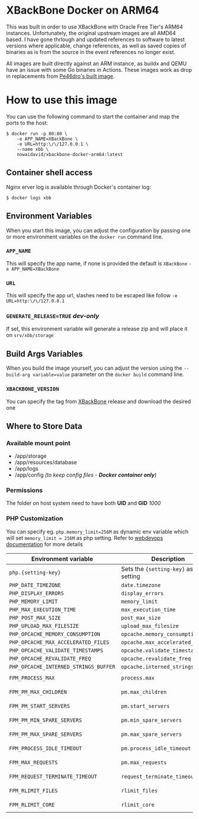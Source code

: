 # XBackBone Docker on ARM64

This was built in order to use XBackBone with Oracle Free Tier's ARM64 instances. Unfortunately, the original upstream images are all AMD64 based. I have gone thrlough and updated references to software to latest versions where applicable, change references, as well as saved copies of binaries as is from the source in the event references no longer exist.

All images are built directly against an ARM instance, as buildx and QEMU have an issue with some Go binaries in Actions. These images work as drop in replacements from [Pe46dro's built image](https://github.com/Pe46dro/XBackBone-docker).

# How to use this image

You can use the following command to start the container and map the ports to the host:

```console
$ docker run -p 80:80 \
    -e APP_NAME=XBackBone \
    -e URL=http:\/\/127.0.0.1 \
    --name xbb \
    nowaidavid/xbackbone-docker-arm64:latest
```

## Container shell access
Nginx erver log is available through Docker's container log:

```console
$ docker logs xbb
```

## Environment Variables
When you start this image, you can adjust the configuration by passing one or more environment variables on the `docker run` command line.

### `APP_NAME`
This will specify the app name, if none is provided the default is `XBackBone`
`-e APP_NAME=XBackBone`

### `URL`
This will specify the app url, slashes need to be escaped like follow
`-e URL=http:\/\/127.0.0.1`

### `GENERATE_RELEASE=TRUE` *dev-only*
If set, this environment variable will generate a release zip and will place it on `srv/xbb/storage`

## Build Args Variables
When you build the image yourself, you can adjust the version using the `--build-arg variable=value` parameter on the `docker build` command line.

### `XBACKBONE_VERSION`
You can specify the tag from [XBackBone](https://github.com/SergiX44/XBackBone/releases) release and download the desired one

## Where to Store Data
### Available mount point
*	/app/storage
*	/app/resources/database
*	/app/logs
*	/app/config _(to keep config files - **Docker container only**)_

### Permissions
The folder on host system need to have both **UID** and **GID** *1000*

### PHP Customization 

You can specify eg. `php.memory_limit=256M` as dynamic env variable which will set `memory_limit = 256M` as php setting.
Refer to [webdevops documentation](https://dockerfile.readthedocs.io/en/latest/content/DockerImages/dockerfiles/php-nginx.html#php-ini-variables) for more details

| Environment variable                  	| Description                             	| Default   	 	 	|
|---------------------------------------	|-----------------------------------------	|-----------	 	 	|
| `php.{setting-key}`                   	| Sets the `{setting-key}` as php setting 	| 	 	 	 	|
| `PHP_DATE_TIMEZONE`                   	| `date.timezone`                         	| `UTC` 	 	 	|
| `PHP_DISPLAY_ERRORS`                  	| `display_errors`                        	| `0` 	 	 	 	|
| `PHP_MEMORY_LIMIT`                    	| `memory_limit`                          	| `512M` 	 	 	|
| `PHP_MAX_EXECUTION_TIME`              	| `max_execution_time`                    	| `300` 	 	 	|
| `PHP_POST_MAX_SIZE`                   	| `post_max_size`                         	| `50M` 	 	 	|
| `PHP_UPLOAD_MAX_FILESIZE`             	| `upload_max_filesize`                   	| `50M` 	 	 	|
| `PHP_OPCACHE_MEMORY_CONSUMPTION`      	| `opcache.memory_consumption`            	| `256` 	 	 	|
| `PHP_OPCACHE_MAX_ACCELERATED_FILES`   	| `opcache.max_accelerated_files`         	| `7963` 	 	 	|
| `PHP_OPCACHE_VALIDATE_TIMESTAMPS`     	| `opcache.validate_timestamps`           	| `default` 	 	 	|
| `PHP_OPCACHE_REVALIDATE_FREQ`         	| `opcache.revalidate_freq`               	| `default` 	 	 	|
| `PHP_OPCACHE_INTERNED_STRINGS_BUFFER` 	| `opcache.interned_strings_buffer`       	| `16` 	 	 	 	|
| ``FPM_PROCESS_MAX``       	        	| ``process.max``                             	| ``distribution default`` 	|
| ``FPM_PM_MAX_CHILDREN``     		      	| ``pm.max_children``                    	| ``distribution default`` 	|
| ``FPM_PM_START_SERVERS``      	    	| ``pm.start_servers``                      	| ``distribution default`` 	|
| ``FPM_PM_MIN_SPARE_SERVERS``      		| ``pm.min_spare_servers``               	| ``distribution default`` 	|
| ``FPM_PM_MAX_SPARE_SERVERS``      		| ``pm.max_spare_servers``               	| ``distribution default`` 	|
| ``FPM_PROCESS_IDLE_TIMEOUT``      		| ``pm.process_idle_timeout``                 	| ``distribution default`` 	|
| ``FPM_MAX_REQUESTS``              		| ``pm.max_requests``                          	| ``distribution default`` 	|
| ``FPM_REQUEST_TERMINATE_TIMEOUT`` 		| ``request_terminate_timeout``                	| ``distribution default`` 	|
| ``FPM_RLIMIT_FILES``              		| ``rlimit_files``                             	| ``distribution default`` 	|
| ``FPM_RLIMIT_CORE``               		| ``rlimit_core``                           	| ``distribution default`` 	|

